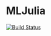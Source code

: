 # MLJulia

[![Build Status](https://github.com/CodeZeus-dev/MLJulia.jl/actions/workflows/CI.yml/badge.svg?branch=main)](https://github.com/CodeZeus-dev/MLJulia.jl/actions/workflows/CI.yml?query=branch%3Amain)
